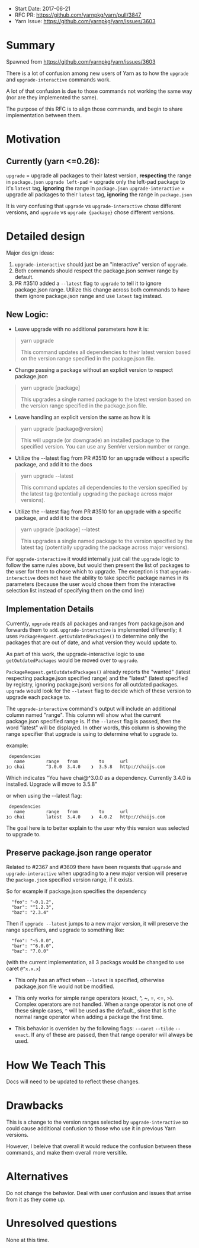 - Start Date: 2017-06-21
- RFC PR: https://github.com/yarnpkg/yarn/pull/3847
- Yarn Issue: https://github.com/yarnpkg/yarn/issues/3603

# Summary

Spawned from https://github.com/yarnpkg/yarn/issues/3603

There is a lot of confusion among new users of Yarn as to how the `upgrade` and `upgrade-interactive` commands work.

A lot of that confusion is due to those commands not working the same way (nor are they implemented the same).

The purpose of this RFC is to align those commands, and begin to share implementation between them.

# Motivation

## Currently (yarn <=0.26):

`upgrade` = upgrade all packages to their latest version, **respecting** the range in `package.json`
`upgrade left-pad` = upgrade only the left-pad package to it's `latest` tag, **ignoring** the range in `package.json`
`upgrade-interactive` = upgrade all packages to their `latest` tag, **ignoring** the range in `package.json`

It is very confusing that `upgrade` vs `upgrade-interactive` chose different versions, and `upgrade` vs `upgrade {package}` chose different versions.

# Detailed design

Major design ideas:

1. `upgrade-interactive` should just be an "interactive" version of `upgrade`.
2. Both commands should respect the package.json semver range by default.
2. PR #3510 added a `--latest` flag to `upgrade` to tell it to ignore package.json range. Utilize this change across both commands to have them ignore package.json range and use `latest` tag instead.

## New Logic:

* Leave upgrade with no additional parameters how it is:
> yarn upgrade
>
> This command updates all dependencies to their latest version based on the version range specified in the package.json file.

* Change passing a package without an explicit version to respect package.json
> yarn upgrade [package]
>
> This upgrades a single named package to the latest version based on the version range specified in the package.json file.

* Leave handling an explicit version the same as how it is
> yarn upgrade [package@version]
>
> This will upgrade (or downgrade) an installed package to the specified version. You can use any SemVer version number or range.

* Utilize the --latest flag from PR #3510 for an upgrade without a specific package, and add it to the docs
> yarn upgrade --latest
>
> This command updates all dependencies to the version specified by the latest tag (potentially upgrading the package across major versions).

* Utilize the --latest flag from PR #3510 for an upgrade with a specific package, and add it to the docs
> yarn upgrade [package] --latest
>
> This upgrades a single named package to the version specified by the latest tag (potentially upgrading the package across major versions).

For `upgrade-interactive` it would internally just call the `upgrade` logic to follow the same rules above, but would then present the list of packages to the user for them to chose which to upgrade. The exception is that `upgrade-interactive` does not have the ability to take specific package names in its parameters (because the user would chose them from the interactive selection list instead of specifying them on the cmd line)


## Implementation Details

Currently, `upgrade` reads all packages and ranges from package.json and forwards them to `add`. `upgrade-interactive` is implemented differently; it uses `PackageRequest.getOutdatedPackages()` to determine only the packages that are out of date, and what version they would update to.

As part of this work, the upgrade-interactive logic to use `getOutdatedPackages` would be moved over to `upgrade`.

`PackageRequest.getOutdatedPackages()` already reports the "wanted" (latest respecting package.json specified range) and the "latest" (latest specified by registry, ignoring package.json) versions for all outdated packages. `upgrade` would look for the `--latest` flag to decide which of these version to upgrade each package to.

The `upgrade-interactive` command's output will include an additional column named "range". This column will show what the current package.json specified range is. If the `--latest` flag is passed, then the word "latest" will be displayed. In other words, this column is showing the range specifier that upgrade is using to determine what to upgrade to.

example:

```
 dependencies
   name        range   from        to      url
❯◯ chai        ^3.0.0  3.4.0    ❯  3.5.8   http://chaijs.com
```

Which indicates "You have chai@^3.0.0 as a dependency. Currently 3.4.0 is installed. Upgrade will move to 3.5.8"

or when using the --latest flag:

```
 dependencies
   name        range   from        to      url
❯◯ chai        latest  3.4.0    ❯  4.0.2   http://chaijs.com
```

The goal here is to better explain to the user why this version was selected to upgrade to.


## Preserve package.json range operator

Related to #2367 and #3609 there have been requests that `upgrade` and `upgrade-interactive` when upgrading to a new major version will preserve the `package.json` specified version range, if it exists.

So for example if package.json specifies the dependency

```
  "foo": "~0.1.2",
  "bar": "^1.2.3",
  "baz": "2.3.4"
```

Then if `upgrade --latest` jumps to a new major version, it will preserve the range specifiers, and upgrade to something like:

```
  "foo": "~5.0.0",
  "bar": "^6.0.0",
  "baz": "7.0.0"
```

(with the current implementation, all 3 packags would be changed to use caret `@^x.x.x`)

* This only has an affect when `--latest` is specified, otherwise package.json file would not be modified.

* This only works for simple range operators (exact, ^, ~, =, <=, >). Complex operators are not handled. When a range operator is not one of these simple cases, `^` will be used as the default., since that is the normal range operator when adding a package the first time.

* This behavior is overriden by the following flags: `--caret` `--tilde` `--exact`. If any of these are passed, then that range operator will always be used.


# How We Teach This

Docs will need to be updated to reflect these changes.


# Drawbacks

This is a change to the version ranges selected by `upgrade-interactive` so could cause additional confusion to those who use it in previous Yarn versions.

However, I beleive that overall it would reduce the confusion between these commands, and make them overall more versitile.


# Alternatives

Do not change the behavior. Deal with user confusion and issues that arrise from it as they come up.


# Unresolved questions

None at this time.
